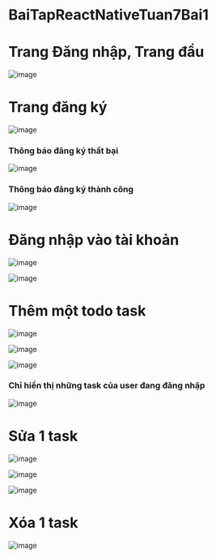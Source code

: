 # BaiTapReactNativeTuan7Bai1

<h1>Trang Đăng nhập, Trang đầu</h1>

![image](https://github.com/nguyenhieu1435/BaiTapReactNativeTuan7Bai1/assets/70377398/bd5f1d90-3bef-491b-b90e-dc2741e69241)

<h1>Trang đăng ký</h1>

![image](https://github.com/nguyenhieu1435/BaiTapReactNativeTuan7Bai1/assets/70377398/e2d2d4b5-8d54-4e0a-9e9f-1e28d7fd3642)

<h3>Thông báo đăng ký thất bại</h3>

![image](https://github.com/nguyenhieu1435/BaiTapReactNativeTuan7Bai1/assets/70377398/c3e8a324-ca8d-40a7-aaf3-7507b209ca9d)

<h3>Thông báo đăng ký thành công</h3>

![image](https://github.com/nguyenhieu1435/BaiTapReactNativeTuan7Bai1/assets/70377398/4c3b6106-cdd6-4304-9a73-eb049f4a3dd5)

<h1>Đăng nhập vào tài khoản</h1>

![image](https://github.com/nguyenhieu1435/BaiTapReactNativeTuan7Bai1/assets/70377398/45396cac-7eab-49b8-91e5-ee6f9ffe319e)

![image](https://github.com/nguyenhieu1435/BaiTapReactNativeTuan7Bai1/assets/70377398/ee03b526-4ecb-478c-9eb5-43eab8714fb3)

<h1>Thêm một todo task</h1>

![image](https://github.com/nguyenhieu1435/BaiTapReactNativeTuan7Bai1/assets/70377398/a823cedb-a1da-4ca2-b94b-593e5ff05726)

![image](https://github.com/nguyenhieu1435/BaiTapReactNativeTuan7Bai1/assets/70377398/237329f9-cda2-4b98-869c-33f18fc427f1)

![image](https://github.com/nguyenhieu1435/BaiTapReactNativeTuan7Bai1/assets/70377398/38b4a9ae-d310-425d-8e12-c88bd59e803b)

<h3>Chỉ hiển thị những task của user đang đăng nhập</h3>

![image](https://github.com/nguyenhieu1435/BaiTapReactNativeTuan7Bai1/assets/70377398/f0f8dcc0-4098-4fd2-8d74-a93c367a1227)

<h1>Sửa 1 task</h1>

![image](https://github.com/nguyenhieu1435/BaiTapReactNativeTuan7Bai1/assets/70377398/dcb69c8b-7e74-45c8-ada6-068e0c15a279)

![image](https://github.com/nguyenhieu1435/BaiTapReactNativeTuan7Bai1/assets/70377398/af7f5644-6b63-4c68-9d33-52561849265f)

![image](https://github.com/nguyenhieu1435/BaiTapReactNativeTuan7Bai1/assets/70377398/c5f206ca-4710-42ab-a40e-1dd4c03c4865)

<h1>Xóa 1 task</h1>

![image](https://github.com/nguyenhieu1435/BaiTapReactNativeTuan7Bai1/assets/70377398/9d9e1432-7e14-4c6b-950d-09ed9b12e696)





